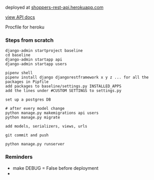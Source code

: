deployed at [shoppers-rest-api.herokuapp.com](shoppers-rest-api.herokuapp.com)

[view API docs](shoppers-rest-api.herokuapp.com/docs)

Procfile for heroku

### Steps from scratch

```
django-admin startproject baseline
cd baseline
django-admin startapp api
django-admin startapp users

pipenv shell
pipenv install django djangorestframework x y z ... for all the packages in Pipfile
add packages to baseline/settings.py INSTALLED_APPS
add the lines under #CUSTOM SETTINGS to settings.py

set up a postgres DB

# after every model change
python manage.py makemigrations api users
python manage.py migrate

add models, serializers, views, urls

git commit and push 

python manage.py runserver
```

### Reminders
+ make DEBUG = False before deployment
+ 





